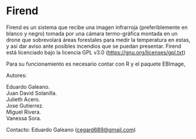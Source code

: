 Firend
======

Firend es un sistema que recibe una imagen infrarroja (preferiblemente en blanco y negro) tomada por una cámara termo-gráfica montada en un drone que sobrevolará áreas forestales para medir la temperatura en estas, y así dar aviso ante posibles incendios que se puedan presentar. Firend está licenciado bajo la licencia GPL v3.0 (https://gnu.org/licenses/gpl.txt)

Para su funcionamiento es necesario contar con R y el paquete EBImage,

Autores:

Eduardo Galeano.<br/>
Juan David Solanilla.<br/>
Julieth Acero.<br/>
Jose Gutierrez.<br/>
Miguel Rivera.<br/>
Vanessa Sora.<br/>

Contacto: Eduardo Galeano (cegard689@gmail.com)
